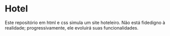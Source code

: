 # Hotel
Este repositório em html e css simula um site hoteleiro. Não está fidedigno à realidade; progressivamente, ele evoluirá suas funcionalidades.
